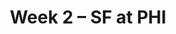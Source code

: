 ---
layout: game
title: Week 2 – SF at PHI
season: 2005
game_id: 2005_02_SF_PHI
away_team: SF
home_team: PHI
---